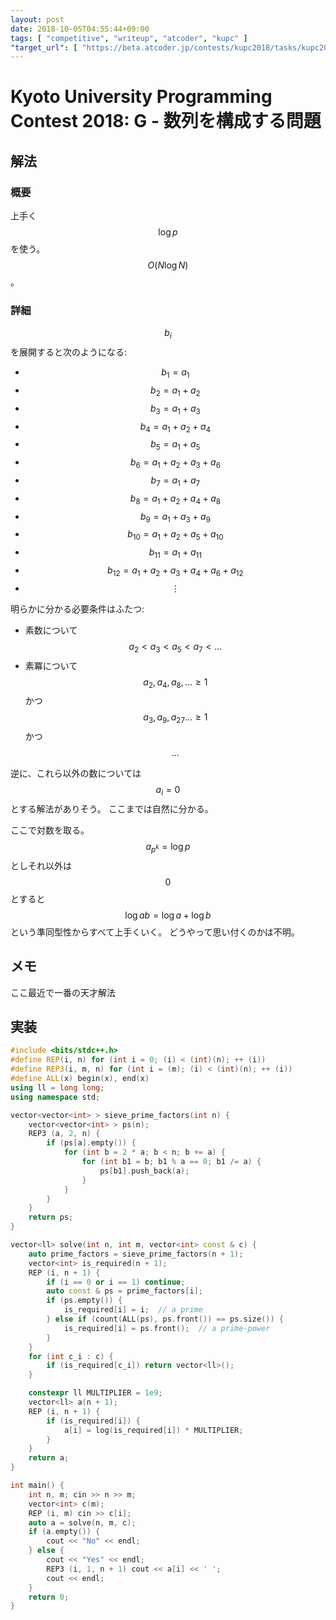 ```yaml
---
layout: post
date: 2018-10-05T04:55:44+09:00
tags: [ "competitive", "writeup", "atcoder", "kupc" ]
"target_url": [ "https://beta.atcoder.jp/contests/kupc2018/tasks/kupc2018_g" ]
---
```


# Kyoto University Programming Contest 2018: G - 数列を構成する問題

## 解法

### 概要

上手く$$\log p$$を使う。
$$O(N \log N)$$。

### 詳細

$$b_i$$ を展開すると次のようになる:

-   $$b_1 = a_1$$
-   $$b_2 = a_1 + a_2$$
-   $$b_3 = a_1 + a_3$$
-   $$b_4 = a_1 + a_2 + a_4$$
-   $$b_5 = a_1 + a_5$$
-   $$b_6 = a_1 + a_2 + a_3 + a_6$$
-   $$b_7 = a_1 + a_7$$
-   $$b_8 = a_1 + a_2 + a_4 + a_8$$
-   $$b_9 = a_1 + a_3 + a_9$$
-   $$b _ {10} = a_1 + a_2 + a_5 + a _ {10}$$
-   $$b _ {11} = a_1 + a _ {11}$$
-   $$b _ {12} = a_1 + a_2 + a_3 + a_4 + a_6 + a _ {12}$$
-   $$\vdots$$

明らかに分かる必要条件はふたつ:

-   素数について $$a_2 \lt a_3 \lt a_5 \lt a_7 \lt \dots$$
-   素冪について $$a_2, a_4, a_8, \dots \ge 1$$ かつ $$a_3, a_9, a _ {27} \dots \ge 1$$ かつ $$\dots$$

逆に、これら以外の数については$$a_i = 0$$とする解法がありそう。
ここまでは自然に分かる。

ここで対数を取る。
$$a _ {p^k} = \log p$$ としそれ以外は $$0$$ とすると $$\log ab = \log a + \log b$$ という準同型性からすべて上手くいく。
どうやって思い付くのかは不明。

## メモ

ここ最近で一番の天才解法

## 実装

``` c++
#include <bits/stdc++.h>
#define REP(i, n) for (int i = 0; (i) < (int)(n); ++ (i))
#define REP3(i, m, n) for (int i = (m); (i) < (int)(n); ++ (i))
#define ALL(x) begin(x), end(x)
using ll = long long;
using namespace std;

vector<vector<int> > sieve_prime_factors(int n) {
    vector<vector<int> > ps(n);
    REP3 (a, 2, n) {
        if (ps[a].empty()) {
            for (int b = 2 * a; b < n; b += a) {
                for (int b1 = b; b1 % a == 0; b1 /= a) {
                    ps[b1].push_back(a);
                }
            }
        }
    }
    return ps;
}

vector<ll> solve(int n, int m, vector<int> const & c) {
    auto prime_factors = sieve_prime_factors(n + 1);
    vector<int> is_required(n + 1);
    REP (i, n + 1) {
        if (i == 0 or i == 1) continue;
        auto const & ps = prime_factors[i];
        if (ps.empty()) {
            is_required[i] = i;  // a prime
        } else if (count(ALL(ps), ps.front()) == ps.size()) {
            is_required[i] = ps.front();  // a prime-power
        }
    }
    for (int c_i : c) {
        if (is_required[c_i]) return vector<ll>();
    }

    constexpr ll MULTIPLIER = 1e9;
    vector<ll> a(n + 1);
    REP (i, n + 1) {
        if (is_required[i]) {
            a[i] = log(is_required[i]) * MULTIPLIER;
        }
    }
    return a;
}

int main() {
    int n, m; cin >> n >> m;
    vector<int> c(m);
    REP (i, m) cin >> c[i];
    auto a = solve(n, m, c);
    if (a.empty()) {
        cout << "No" << endl;
    } else {
        cout << "Yes" << endl;
        REP3 (i, 1, n + 1) cout << a[i] << ' ';
        cout << endl;
    }
    return 0;
}
```
